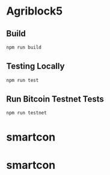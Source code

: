 # Agriblock5

## Build

```sh
npm run build
```

## Testing Locally

```sh
npm run test
```

## Run Bitcoin Testnet Tests

```sh
npm run testnet
```

# smartcon

# smartcon
